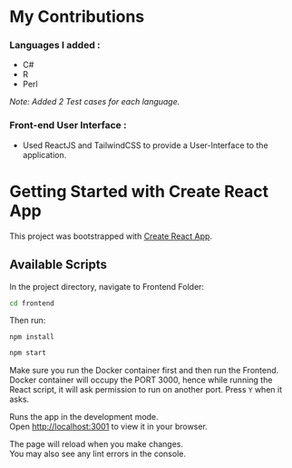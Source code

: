 # My Contributions

### Languages I added :
  - C#
  - R
  - Perl

*Note: Added 2 Test cases for each language.*

### Front-end User Interface :
* Used ReactJS and TailwindCSS to provide a User-Interface to the application.

#

# Getting Started with Create React App

This project was bootstrapped with [Create React App](https://github.com/facebook/create-react-app).

## Available Scripts

In the project directory, navigate to Frontend Folder:

```cmd
cd frontend
```

Then run:
```
npm install
```

```cmd
npm start
```

Make sure you run the Docker container first and then run the Frontend.
Docker container will occupy the PORT 3000, hence while running the React script, it will ask permission to run on another port. Press `Y` when it asks.

Runs the app in the development mode.\
Open [http://localhost:3001](http://localhost:3001) to view it in your browser.

The page will reload when you make changes.\
You may also see any lint errors in the console.